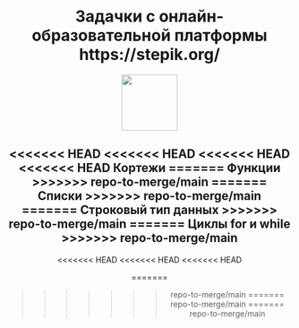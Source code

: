 <div id="header" align="center">
<h1>
Задачки с онлайн-образовательной платформы https://stepik.org/

</h1>
</div>

<div id="header" align="center">
  <img src="https://media.giphy.com/media/KAq5w47R9rmTuvWOWa/giphy.gif" width="100">
</div>
<div id="header" align="center">
<h2>
<<<<<<< HEAD
<<<<<<< HEAD
<<<<<<< HEAD
<<<<<<< HEAD
Кортежи
=======
Функции
>>>>>>> repo-to-merge/main
=======
Списки
>>>>>>> repo-to-merge/main
=======
Строковый тип данных
>>>>>>> repo-to-merge/main
=======
Циклы for и while
>>>>>>> repo-to-merge/main
</h2>
</div>

<div id="header" align="center">
<<<<<<< HEAD
<<<<<<< HEAD
<<<<<<< HEAD

=======
>>>>>>> repo-to-merge/main
=======
>>>>>>> repo-to-merge/main
=======
>>>>>>> repo-to-merge/main
</div>
